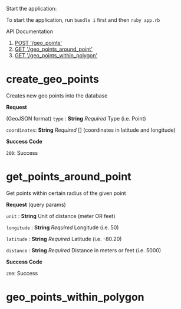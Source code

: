 Start the application:

To start the application, run `bundle i` first and then `ruby app.rb`


API Documentation

1.  <a href="#create_geo_points"> POST '/geo_points' </a>
2.  <a href="#get_points_around_point"> GET '/geo_points_around_point' </a>
3.  <a href="#get_points_within_polygon"> GET '/geo_points_within_polygon' </a>


# create_geo_points

Creates new  geo points into the database

**Request**  

(GeoJSON format)
`type` : **String** *Required* Type (i.e. Point)

`coordinates`: **String** *Required*  [] (coordinates in latitude and longitude)

**Success Code**

`200`: Success

# get_points_around_point

Get points within certain radius of the given point

**Request** (query params)

`unit` : **String** Unit of distance (meter OR feet)

`longitude` : **String** *Required* Longitude (i.e. 50)

`latitude` : **String** *Required* Latitude (i.e. -80.20)

`distance` : **String** *Required* Distance in meters or feet (i.e. 5000)

**Success Code**

`200`: Success

# geo_points_within_polygon

